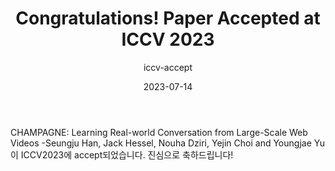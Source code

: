 ---
layout: news-detail
title: Congratulations! Paper Accepted at ICCV 2023
subtitle: iccv-accept
type: papers

emoji: 🎉
year: 2023
date: 2023-07-14
summary: "한승주 학생의 논문이 ICCV2023에 accept되었습니다."
body: "


CHAMPAGNE: Learning Real-world Conversation from Large-Scale Web Videos
-Seungju Han, Jack Hessel, Nouha Dziri, Yejin Choi and Youngjae Yu
이 ICCV2023에 accept되었습니다. 진심으로 축하드립니다!

  "
excerpt: >
categories: news papers
---